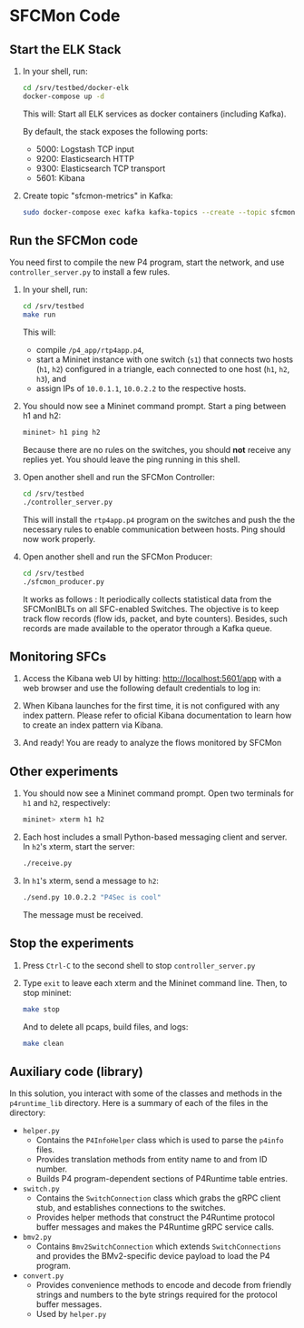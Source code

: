 # SFCMon Code

## Start the ELK Stack

1. In your shell, run:
   ```bash
   cd /srv/testbed/docker-elk
   docker-compose up -d
   ```
   This will: Start all ELK services as docker containers (including Kafka).
   
   By default, the stack exposes the following ports:
	* 5000: Logstash TCP input
	* 9200: Elasticsearch HTTP
	* 9300: Elasticsearch TCP transport
	* 5601: Kibana
   
2. Create topic "sfcmon-metrics" in Kafka:
   ```bash
   sudo docker-compose exec kafka kafka-topics --create --topic sfcmon-metrics --partitions 1 --replication-factor 1 --if-not-exists --zookeeper zookeeper:2181
   ```

## Run the SFCMon code

You need first to compile the new P4 program, start the network, and use `controller_server.py` 
to install a few rules.

1. In your shell, run:
   ```bash
   cd /srv/testbed
   make run
   ```
   This will:
   * compile `/p4_app/rtp4app.p4`,
   * start a Mininet instance with one switch (`s1`) that connects two hosts (`h1`, `h2`)
     configured in a triangle, each connected to one host (`h1`, `h2`, `h3`), and
   * assign IPs of `10.0.1.1`, `10.0.2.2` to the respective hosts. 

2. You should now see a Mininet command prompt. Start a ping between h1 and h2:
   ```bash
   mininet> h1 ping h2
   ```
   Because there are no rules on the switches, you should **not** receive any
   replies yet. You should leave the ping running in this shell.

3. Open another shell and run the SFCMon Controller:
   ```bash
   cd /srv/testbed
   ./controller_server.py
   ```
   This will install the `rtp4app.p4` program on the switches and push the
   the necessary rules to enable communication between hosts. Ping should 
   now work properly.

4. Open another shell and run the SFCMon Producer:
   ```bash
   cd /srv/testbed
   ./sfcmon_producer.py
   ```
   It works as follows : It periodically collects statistical data from the SFCMonIBLTs 
   on all SFC-enabled Switches. The objective is to keep track flow records (flow ids, 
   packet, and byte counters). Besides, such records are made available to the operator 
   through a Kafka queue.

## Monitoring SFCs

1. Access the Kibana web UI by hitting: [http://localhost:5601/app](http://localhost:5601) 
with a web browser and use the following default credentials to log in:
 
2. When Kibana launches for the first time, it is not configured with any index pattern. 
Please refer to oficial Kibana documentation to learn how to create an index pattern via 
Kibana.

3. And ready! You are ready to analyze the flows monitored by SFCMon 
 
## Other experiments

1. You should now see a Mininet command prompt. Open two terminals
for `h1` and `h2`, respectively:
   ```bash
   mininet> xterm h1 h2
   ```
2. Each host includes a small Python-based messaging client and
server. In `h2`'s xterm, start the server:
   ```bash
   ./receive.py
   ```
3. In `h1`'s xterm, send a message to `h2`:
   ```bash
   ./send.py 10.0.2.2 "P4Sec is cool"
   ```
   The message must be received.

## Stop the experiments

1. Press `Ctrl-C` to the second shell to stop `controller_server.py`

2. Type `exit` to leave each xterm and the Mininet command line.
   Then, to stop mininet:
   ```bash
   make stop
   ```
   And to delete all pcaps, build files, and logs:
   ```bash
   make clean
   ```

## Auxiliary code (library)

In this solution, you interact with some of the classes and methods in the `p4runtime_lib` 
directory. Here is a summary of each of the files in the directory:
- `helper.py`
  - Contains the `P4InfoHelper` class which is used to parse the `p4info` files.
  - Provides translation methods from entity name to and from ID number.
  - Builds P4 program-dependent sections of P4Runtime table entries.
- `switch.py`
  - Contains the `SwitchConnection` class which grabs the gRPC client stub, and
    establishes connections to the switches.
  - Provides helper methods that construct the P4Runtime protocol buffer messages
    and makes the P4Runtime gRPC service calls.
- `bmv2.py`
  - Contains `Bmv2SwitchConnection` which extends `SwitchConnections` and provides
    the BMv2-specific device payload to load the P4 program.
- `convert.py`
  - Provides convenience methods to encode and decode from friendly strings and
    numbers to the byte strings required for the protocol buffer messages.
  - Used by `helper.py`
